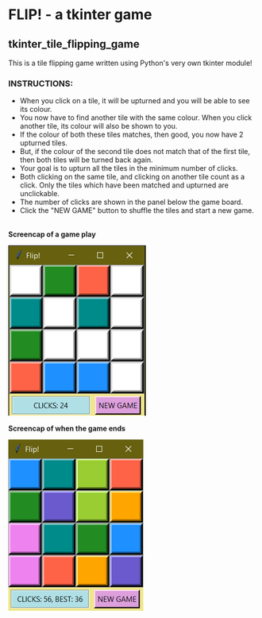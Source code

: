 # FLIP! - a tkinter game
## tkinter_tile_flipping_game
This is a tile flipping game written using Python's very own tkinter module!

### INSTRUCTIONS:
* When you click on a tile, it will be upturned and you will be able to see its colour.
* You now have to find another tile with the same colour. When you click another tile, its colour will also be shown to you.
* If the colour of both these tiles matches, then good, you now have 2 upturned tiles.
* But, if the colour of the second tile does not match that of the first tile, then both tiles will be turned back again.
* Your goal is to upturn all the tiles in the minimum number of clicks.
* Both clicking on the same tile, and clicking on another tile count as a click. Only the tiles which have been matched and upturned are unclickable.
* The number of clicks are shown in the panel below the game board.
* Click the "NEW GAME" button to shuffle the tiles and start a new game.
<br>
<b>Screencap of a game play</b>

![screenshot](https://github.com/Chahat08/tkinter_tile_flipping_game/blob/main/Screenshot%202020-10-02%20115241.png)
<br>

<b>Screencap of when the game ends</b>

![screenshot](https://github.com/Chahat08/tkinter_tile_flipping_game/blob/main/Screenshot%202020-10-02%20115505.png)
